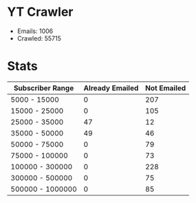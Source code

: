 # YT Crawler
- Emails: 1006
- Crawled: 55715

# Stats
| Subscriber Range  | Already Emailed | Not Emailed |
|-------|-------|-------|
| 5000 - 15000 | 0 | 207 |
| 15000 - 25000 | 0 | 105 |
| 25000 - 35000 | 47 | 12 |
| 35000 - 50000 | 49 | 46 |
| 50000 - 75000 | 0 | 79 |
| 75000 - 100000 | 0 | 73 |
| 100000 - 300000 | 0 | 228 |
| 300000 - 500000 | 0 | 75 |
| 500000 - 1000000 | 0 | 85 |
